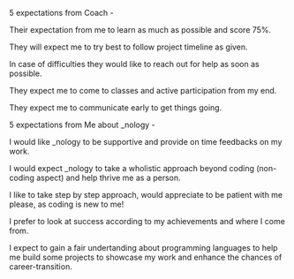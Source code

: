 5 expectations from Coach -

Their expectation from me to learn as much as possible and score 75%.

They will expect me to try best to follow project timeline as given.

In case of difficulties they would like to reach out for help as soon as possible.

They expect me to come to classes and active participation from my end.

They expect me to communicate early to get things going.




5 expectations from Me about _nology -

I would like _nology to be supportive and provide on time feedbacks on my work.

I would expect _nology to take a wholistic approach beyond coding (non-coding aspect) and help thrive me as a person.

I like to take step by step approach, would appreciate to be patient with me please, as coding is new to me!

I prefer to look at success according to my achievements and where I come from.

I expect to gain a fair undertanding about programming languages to help me build some projects to showcase my work and enhance the chances of career-transition.